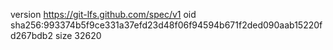 version https://git-lfs.github.com/spec/v1
oid sha256:993374b5f9ce331a37efd23d48f06f94594b671f2ded090aab15220fd267bdb2
size 32620
